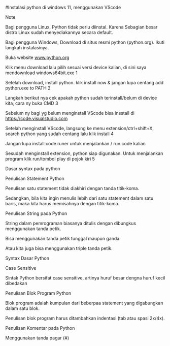 #Instalasi python di windows 11, menggunakan VScode

Note

Bagi pengguna Linux, Python tidak perlu diinstal. Karena Sebagian besar distro Linux sudah menyediakannya secara default.

Bagi pengguna Windows, Download di situs resmi python (python.org). Ikuti langkah instalasinya.

Buka website www.python.org

Klik menu download lalu pilih sesuai versi device kalian, di sini saya mendownload windows64bit.exe 1

Setelah download, install python. klik install now & jangan lupa centang add python.exe to PATH 2

Langkah berikut nya cek apakah python sudah terinstall/belum di device kita, cara ny buka CMD 3

Sebelum ny bagi yg belum menginstall VScode bisa insstall di https://code.visualstudio.com

Setelah menginstall VScode, langsung ke menu extension/ctrl+shift+X, search python yang sudah centang lalu klik install 4

Jangan lupa install code runer untuk menjalankan / run code kalian 

Sesudah menginstall extension, python siap digunakan. Untuk menjalankan program klik run/tombol play di pojok kiri 5

Dasar syntax pada python

Penulisan Statement Python

Penulisan satu statement tidak diakhiri dengan tanda titik-koma.

Sedangkan, bila kita ingin menulis lebih dari satu statement dalam satu baris, maka kita harus memisahnya dengan titik-koma.

Penulisan String pada Python

String dalam pemrograman biasanya ditulis dengan dibungkus menggunakan tanda petik.

Bisa menggunakan tanda petik tunggal maupun ganda.

Atau kita juga bisa menggunakan triple tanda petik.

Syntax Dasar Python

Case Sensitive

Sintak Python bersifat case sensitive, artinya huruf besar dengna huruf kecil dibedakan

Penulisan Blok Program Python

Blok program adalah kumpulan dari beberpaa statement yang digabungkan dalam satu blok.

Penulisan blok program harus ditambahkan indentasi (tab atau spasi 2x/4x).

Penulisan Komentar pada Python

Menggunakan tanda pagar (#)

